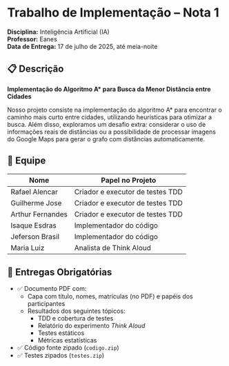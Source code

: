 # Trabalho de Implementação – Nota 1  
**Disciplina:** Inteligência Artificial (IA)  
**Professor:** Eanes  
**Data de Entrega:** 17 de julho de 2025, até meia-noite  

## 📋 Descrição

**Implementação do Algoritmo A\* para Busca da Menor Distância entre Cidades**

Nosso projeto consiste na implementação do algoritmo A* para encontrar o caminho mais curto entre cidades, utilizando heurísticas para otimizar a busca. Além disso, exploramos um desafio extra: considerar o uso de informações reais de distâncias ou a possibilidade de processar imagens do Google Maps para gerar o grafo com distâncias automaticamente.

## 👥 Equipe

| Nome          | Papel no Projeto                     |
|-----------------------|--------------------------------------|
| Rafael Alencar        | Criador e executor de testes TDD     |
| Guilherme Jose        | Criador e executor de testes TDD     |
| Arthur Fernandes      | Criador e executor de testes TDD     |
| Isaque Esdras         | Implementador do código              |
| Jeferson Brasil       | Implementador do código              |
| Maria Luiz            | Analista de Think Aloud              |

## 📄 Entregas Obrigatórias

- ✅ Documento PDF com:
  - Capa com título, nomes, matrículas (no PDF) e papéis dos participantes
  - Resultados dos seguintes tópicos:
    - TDD e cobertura de testes
    - Relatório do experimento *Think Aloud*
    - Testes estáticos
    - Métricas estatísticas
- ✅ Código fonte zipado (`codigo.zip`)
- ✅ Testes zipados (`testes.zip`)
